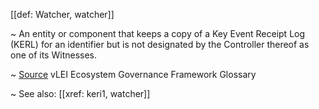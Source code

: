 [[def: Watcher, watcher]]

~ An entity or component that keeps a copy of a Key Event Receipt Log (KERL) for an identifier but is not designated by the Controller thereof as one of its Witnesses.

~ [Source](https://www.gleif.org/vlei/introducing-the-vlei-ecosystem-governance-framework/2023-12-15_vlei-egf-v2.0-glossary_v1.3_final.pdf) vLEI Ecosystem Governance Framework Glossary

~ See also: [[xref: keri1, watcher]]
